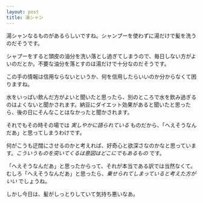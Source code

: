 ```yaml
---
layout: post
title: 湯シャン
---
```


湯シャンなるものがあるらしいですね。シャンプーを使わずに湯だけで髪を洗うのだそうです。

シャプーをすると頭皮の油分を洗い落とし過ぎてしまうので、毎日しない方がよいのだとか。不要な油分を落とすのは湯だけで十分なのだそうです。

この手の情報は信用ならないというか、何を信用したらいいのか分からなくて困りますね。

水をいっぱい飲んだ方がよいと聞いたと思ったら、別のところで水を飲み過ぎるのはよくないと聞かされます。納豆にダイエット効果があると聞いたと思ったら、後の日にそんなことはなかったと聞かされます。

それでもその時その場では *実しやかに語られている* ものだから、「へえそうなんだあ」と思ってしまうわけです。

何がこうも迂闊にさせるのかと考えれば、好奇心と欲深さなのかなと思っています。*こういうものを突いてくるは意図はどこにでもあるもの* です。

「へえそうなんだあ」と思ったからって、それが本当である訳では当然なくて。むしろ「へえそうなんだあ」と思ったら、*乗せられてしまっていると考えた方がいい* でしょうね。

しかし今日は、髪がしっとりしていて気持ち悪いなあ。
